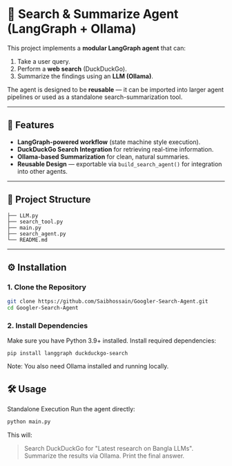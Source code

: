 # 🔎 Search & Summarize Agent (LangGraph + Ollama)

This project implements a **modular LangGraph agent** that can:
1. Take a user query.  
2. Perform a **web search** (DuckDuckGo).  
3. Summarize the findings using an **LLM (Ollama)**.  

The agent is designed to be **reusable** — it can be imported into larger agent pipelines or used as a standalone search-summarization tool.

---

## 🚀 Features
- **LangGraph-powered workflow** (state machine style execution).  
- **DuckDuckGo Search Integration** for retrieving real-time information.  
- **Ollama-based Summarization** for clean, natural summaries.  
- **Reusable Design** — exportable via `build_search_agent()` for integration into other agents.  

---

## 📂 Project Structure

    ├── LLM.py 
    ├── search_tool.py 
    ├── main.py
    ├── search_agent.py 
    └── README.md 


---

## ⚙️ Installation

### 1. Clone the Repository
```bash
git clone https://github.com/Saibhossain/Googler-Search-Agent.git
cd Googler-Search-Agent
```


### 2. Install Dependencies
Make sure you have Python 3.9+ installed.
Install required dependencies:

    pip install langgraph duckduckgo-search

Note: You also need Ollama installed and running locally.

## 🛠 Usage
Standalone Execution
Run the agent directly:
```bash
python main.py
```
This will:
> Search DuckDuckGo for "Latest research on Bangla LLMs".
Summarize the results via Ollama.
Print the final answer.